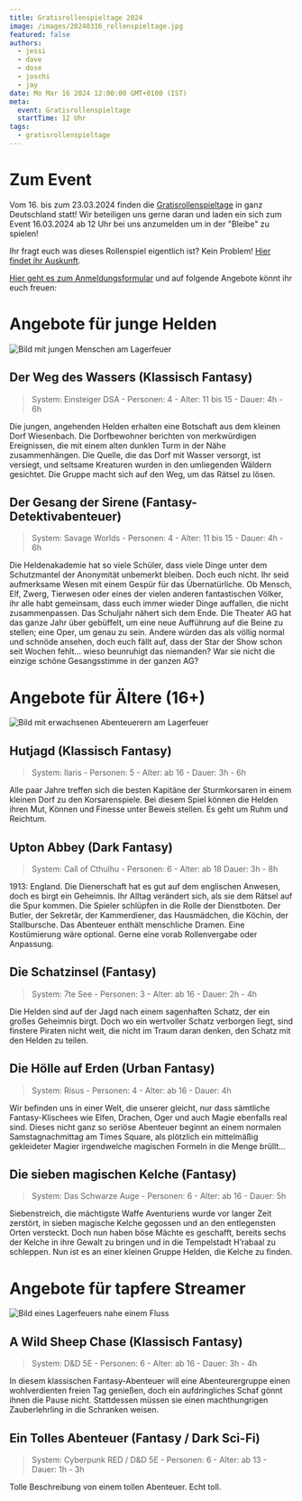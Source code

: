 ```yaml
---
title: Gratisrollenspieltage 2024
image: /images/20240316_rollenspieltage.jpg
featured: false
authors:
  - jessi
  - dave
  - dose
  - joschi
  - jay
date: Mo Mar 16 2024 12:00:00 GMT+0100 (IST)
meta:
  event: Gratisrollenspieltage
  startTime: 12 Uhr
tags:
  - gratisrollenspieltage
---
```


# Zum Event
Vom 16. bis zum 23.03.2024 finden die [Gratisrollenspieltage](https://www.gratisrollenspieltag.de/) in ganz Deutschland statt! Wir beteiligen uns gerne daran und laden ein sich zum Event 16.03.2024 ab 12 Uhr bei uns anzumelden um in der "Bleibe" zu spielen!

Ihr fragt euch was dieses Rollenspiel eigentlich ist? Kein Problem! [Hier findet ihr Auskunft](https://www.gratisrollenspieltag.de/hilfe-zum-rollenspiel).

[Hier geht es zum Anmeldungsformular](https://docs.google.com/forms/d/e/1FAIpQLSfgfExvhTmWk1eUeiOHKmdba_DOM29FEEbmsjnsSrgpNGE_2A/viewform) und auf folgende Angebote könnt ihr euch freuen:

# Angebote für junge Helden

![Bild mit jungen Menschen am Lagerfeuer](/images/20240316_junge_helden.png)

## Der Weg des Wassers (Klassisch Fantasy)

> System: Einsteiger DSA - Personen: 4 - Alter: 11 bis 15 - Dauer: 4h - 6h

Die jungen, angehenden Helden erhalten eine Botschaft aus dem kleinen Dorf Wiesenbach. Die Dorfbewohner berichten von merkwürdigen Ereignissen, die mit einem alten dunklen Turm in der Nähe zusammenhängen. Die Quelle, die das Dorf mit Wasser versorgt, ist versiegt, und seltsame Kreaturen wurden in den umliegenden Wäldern gesichtet. Die Gruppe macht sich auf den Weg, um das Rätsel zu lösen.

## Der Gesang der Sirene (Fantasy-Detektivabenteuer)

> System: Savage Worlds - Personen: 4 - Alter: 11 bis 15 - Dauer: 4h - 6h

Die Heldenakademie hat so viele Schüler, dass viele Dinge unter dem Schutzmantel der Anonymität unbemerkt bleiben. Doch euch nicht. Ihr seid aufmerksame Wesen mit einem Gespür für das Übernatürliche. Ob Mensch, Elf, Zwerg, Tierwesen oder eines der vielen anderen fantastischen Völker, ihr alle habt gemeinsam, dass euch immer wieder Dinge auffallen, die nicht zusammenpassen. Das Schuljahr nähert sich dem Ende. Die Theater AG hat das ganze Jahr über gebüffelt, um eine neue Aufführung auf die Beine zu stellen; eine Oper, um genau zu sein. Andere würden das als völlig normal und schnöde ansehen, doch euch fällt auf, dass der Star der Show schon seit Wochen fehlt… wieso beunruhigt das niemanden? War sie nicht die einzige schöne Gesangsstimme in der ganzen AG?


# Angebote für Ältere (16+)

![Bild mit erwachsenen Abenteuerern am Lagerfeuer](/images/20240316_recken.png)

## Hutjagd (Klassisch Fantasy)

> System: Ilaris - Personen: 5 - Alter: ab 16 - Dauer: 3h - 6h

Alle paar Jahre treffen sich die besten Kapitäne der Sturmkorsaren in einem kleinen Dorf zu den Korsarenspiele. Bei diesem Spiel können die Helden ihren Mut, Können und Finesse unter Beweis stellen. Es geht um Ruhm und Reichtum.

## Upton Abbey (Dark Fantasy)

> System: Call of Cthulhu - Personen: 6 - Alter: ab 18 Dauer: 3h - 8h

1913: England. Die Dienerschaft hat es gut auf dem englischen Anwesen, doch es birgt ein Geheimnis. Ihr Alltag verändert sich, als sie dem Rätsel auf die Spur kommen. Die Spieler schlüpfen in die Rolle der Dienstboten. Der Butler, der Sekretär, der Kammerdiener, das Hausmädchen, die Köchin, der Stallbursche. Das Abenteuer enthält menschliche Dramen. Eine Kostümierung wäre optional. Gerne eine vorab Rollenvergabe oder Anpassung.

## Die Schatzinsel (Fantasy)

> System: 7te See - Personen: 3 - Alter: ab 16 - Dauer: 2h - 4h

Die Helden sind auf der Jagd nach einem sagenhaften Schatz, der ein großes Geheimnis birgt. Doch wo ein wertvoller Schatz verborgen liegt, sind finstere Piraten nicht weit, die nicht im Traum daran denken, den Schatz mit den Helden zu teilen. 

## Die Hölle auf Erden (Urban Fantasy)

> System: Risus - Personen: 4 - Alter: ab 16 - Dauer: 4h

Wir befinden uns in einer Welt, die unserer gleicht, nur dass sämtliche Fantasy-Klischees wie Elfen, Drachen, Oger und auch Magie ebenfalls real sind. Dieses nicht ganz so seriöse Abenteuer beginnt an einem normalen Samstagnachmittag am Times Square, als plötzlich ein mittelmäßig gekleideter Magier irgendwelche magischen Formeln in die Menge brüllt…

## Die sieben magischen Kelche (Fantasy)

> System: Das Schwarze Auge - Personen: 6 - Alter: ab 16 - Dauer: 5h

Siebenstreich, die mächtigste Waffe Aventuriens wurde vor langer Zeit zerstört, in sieben magische Kelche gegossen und an den entlegensten Orten versteckt. Doch nun haben böse Mächte es geschafft, bereits sechs der Kelche in ihre Gewalt zu bringen und in die Tempelstadt H’rabaal zu schleppen. Nun ist es an einer kleinen Gruppe Helden, die Kelche zu finden.


# Angebote für tapfere Streamer

![Bild eines Lagerfeuers nahe einem Fluss](/images/20240316_streamers.png)

## A Wild Sheep Chase (Klassisch Fantasy)

> System: D&D 5E - Personen: 6 - Alter: ab 16 - Dauer: 3h - 4h

In diesem klassischen Fantasy-Abenteuer will eine Abenteurergruppe einen wohlverdienten freien Tag genießen, doch ein aufdringliches Schaf gönnt ihnen die Pause nicht. Stattdessen müssen sie einen machthungrigen Zauberlehrling in die Schranken weisen. 

## Ein Tolles Abenteuer (Fantasy / Dark Sci-Fi)

> System: Cyberpunk RED / D&D 5E - Personen: 6 - Alter: ab 13 - Dauer: 1h - 3h

Tolle Beschreibung von einem tollen Abenteuer. Echt toll.
